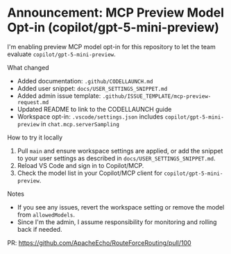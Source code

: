 # Announcement: MCP Preview Model Opt-in (copilot/gpt-5-mini-preview)

I'm enabling preview MCP model opt-in for this repository to let the team evaluate `copilot/gpt-5-mini-preview`.

What changed
- Added documentation: `.github/CODELLAUNCH.md`
- Added user snippet: `docs/USER_SETTINGS_SNIPPET.md`
- Added admin issue template: `.github/ISSUE_TEMPLATE/mcp-preview-request.md`
- Updated README to link to the CODELLAUNCH guide
- Workspace opt-in: `.vscode/settings.json` includes `copilot/gpt-5-mini-preview` in `chat.mcp.serverSampling`

How to try it locally
1. Pull `main` and ensure workspace settings are applied, or add the snippet to your user settings as described in `docs/USER_SETTINGS_SNIPPET.md`.
2. Reload VS Code and sign in to Copilot/MCP.
3. Check the model list in your Copilot/MCP client for `copilot/gpt-5-mini-preview`.

Notes
- If you see any issues, revert the workspace setting or remove the model from `allowedModels`.
- Since I'm the admin, I assume responsibility for monitoring and rolling back if needed.

PR: https://github.com/ApacheEcho/RouteForceRouting/pull/100
